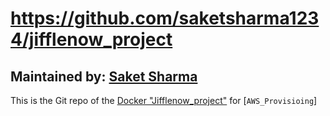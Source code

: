 # https://github.com/saketsharma1234/jifflenow_project

## Maintained by: [Saket Sharma](https://github.com/saketbsharma1234/jifflenow_project)

This is the Git repo of the [Docker "Jifflenow_project"](https://github.com/saketbsharma1234/jifflenow_project) for [`AWS_Provisioing`]
